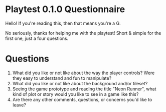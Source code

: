 # Playtest 0.1.0 Questionnaire
Hello! If you're reading this, then that means you're a G.

No seriously, thanks for helping me with the playtest! Short & simple for the first one, just a four questions.

# Questions
1. What did you like or not like about the way the player controls? Were they easy to understand and fun to manipulate?
2. What did you like or not like about the background and/or tileset?
3. Seeing the game prototype and reading the title "Neon Runner", what kind of plot or story would you like to see in a game like this?
4. Are there any other comments, questions, or concerns you'd like to leave?
